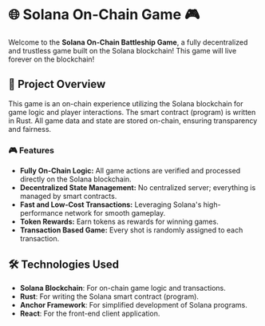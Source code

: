 # 🌐 Solana On-Chain Game 🎮

Welcome to the **Solana On-Chain Battleship Game**, a fully decentralized and trustless game built on the Solana blockchain! This game will live forever on the blockchain!

## 🚀 Project Overview

This game is an on-chain experience utilizing the Solana blockchain for game logic and player interactions. The smart contract (program) is written in Rust. All game data and state are stored on-chain, ensuring transparency and fairness.

### 🎮 Features

- **Fully On-Chain Logic:** All game actions are verified and processed directly on the Solana blockchain.
- **Decentralized State Management:** No centralized server; everything is managed by smart contracts.
- **Fast and Low-Cost Transactions:** Leveraging Solana's high-performance network for smooth gameplay.
- **Token Rewards:** Earn tokens as rewards for winning games.
- **Transaction Based Game:** Every shot is randomly assigned to each transaction.

## 🛠️ Technologies Used

- **Solana Blockchain**: For on-chain game logic and transactions.
- **Rust**: For writing the Solana smart contract (program).
- **Anchor Framework**: For simplified development of Solana programs.
- **React**: For the front-end client application.

